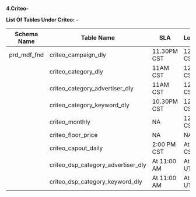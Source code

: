 **4.Criteo-**

**List Of Tables Under Criteo: -**

| Schema Name | Table Name | SLA | Load_Time | Load_Frequency | frequecy_of_ingestion_with_time | Ingestion_flow |
| --- | --- | --- | --- | --- | --- | --- |
| prd_mdf_fnd | criteo_campaign_dly | 11.30PM CST | 12.30AM CST | Daily | 1, 12.30AM CST | criteo→ sftp server → sb → s3poller → /user/SVMDEDMP/hive/criteo/criteo_campaign_dly/criteo_campaign_dly_land |
|  | criteo_category_dly | 11AM CST | 12.30AM CST | Daily | 1, 12.30AM CST | criteo→ sftp server → sb → s3poller → /user/SVMDEDMP/hive/criteo/criteo_category_dly/criteo_category_dly_land |
|  | criteo_category_advertiser_dly | 11AM CST | 12.30AM CST | Daily | 1, 12.30AM CST | criteo→ sftp server → sb → s3poller → /user/SVMDEDMP/hive/criteo/criteo_category_advertiser_dly/criteo_category_advertiser_dly_land |
|  | criteo_category_keyword_dly | 10.30PM CST | 12.30AM CST | Daily | 1, 12.30AM CST | criteo→ sftp server → sb → s3poller → /user/SVMDEDMP/hive/criteo/criteo_category_keyword_dly/criteo_category_keyword_dly_land |
|  | criteo_monthly | NA | 12.30AM CST | Daily | 1, 12.30AM CST |  |
|  | criteo_floor_price | NA | NA | NA | NA | NA |
|  | criteo_capout_daily | 2:00 PM CST | At 12:40 CST | Daily | 1, At 12:40 CST | criteo->file express→ common ingestion ->/user/SVMDEDMP/hive/criteo/criteo_capout_dly/criteo_capout_dly_land |
|  | criteo_dsp_category_advertiser_dly | At 11:00 AM | At 05:30 UTC | Daily | 1, At 05:30 UTC | criteo->file express→ common ingestion →/user/SVMDEDMP/hive/criteo_dsp/criteo_dsp_keyword_advertiser_dly/daily_landing |
|  | criteo_dsp_category_keyword_dly | At 11:00 AM | At 05:30 UTC | Daily | 1, At 05:30 UTC | criteo->file express→ common ingestion →/user/SVMDEDMP/hive/criteo_dsp/criteo_dsp_keyword_advertiser_dly/daily_landing |